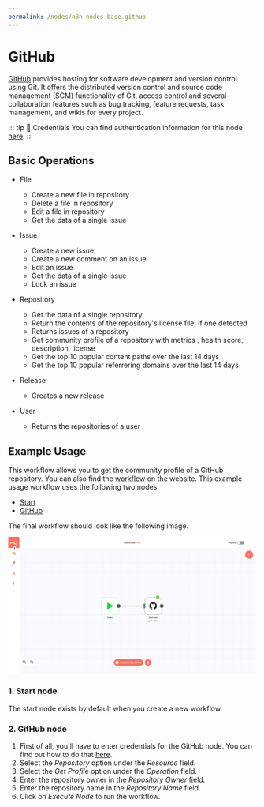 ```yaml
---
permalink: /nodes/n8n-nodes-base.github
---
```


# GitHub

[GitHub](https://github.com/) provides hosting for software development and version control using Git. It offers the distributed version control and source code management (SCM) functionality of Git, access control and several collaboration features such as bug tracking, feature requests, task management, and wikis for every project.

::: tip 🔑 Credentials
You can find authentication information for this node [here](../../../credentials/Github/README.md).
:::

## Basic Operations

- File
    - Create a new file in repository
    - Delete a file in repository
    - Edit a file in repository
    - Get the data of a single issue

- Issue
	- Create a new issue
	- Create a new comment on an issue
	- Edit an issue
	- Get the data of a single issue
	- Lock an issue

- Repository
	- Get the data of a single repository
	- Return the contents of the repository's license file, if one detected
	- Returns issues of a repository
	- Get community profile of a repository with metrics , health score, description, license
	- Get the top 10 popular content paths over the last 14 days
	- Get the top 10 popular referrering domains over the last 14 days

- Release
	- Creates a new release

- User
	- Returns the repositories of a user

## Example Usage

This workflow allows you to get the community profile of a GitHub repository. You can also find the [workflow](https://n8n.io/workflows/450) on the website. This example usage workflow uses the following two nodes.
- [Start](../../core-nodes/Start/README.md)
- [GitHub]()

The final workflow should look like the following image.

![A workflow with the GitHub node](./workflow.png)

### 1. Start node

The start node exists by default when you create a new workflow.

### 2. GitHub node

1. First of all, you'll have to enter credentials for the GitHub node. You can find out how to do that [here](../../../credentials/Github/README.md).
2. Select the *Repository* option under the *Resource* field.
3. Select the *Get Profile* option under the *Operation* field.
4. Enter the repository owner in the *Repository Owner* field.
5. Enter the repository name in the *Repository Name* field.
6. Click on *Execute Node* to run the workflow.
